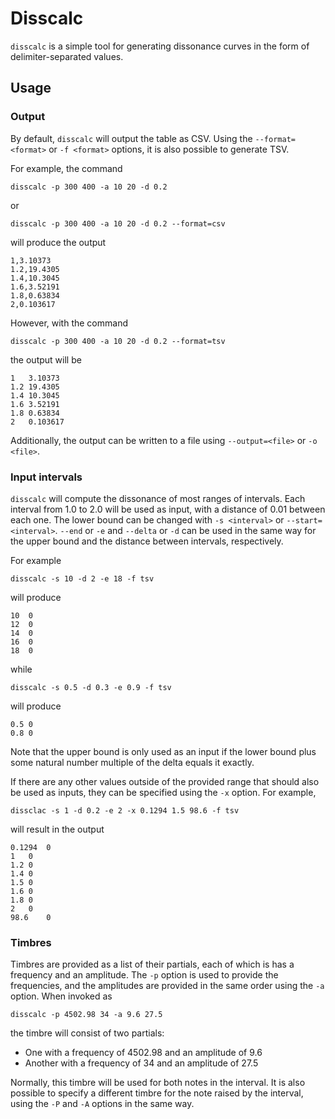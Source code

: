 # Disscalc
`disscalc` is a simple tool for generating dissonance curves in the form of
delimiter-separated values.

## Usage
### Output
By default, `disscalc` will output the table as CSV. Using the
`--format=<format>` or `-f <format>` options, it is also possible to generate
TSV.

For example, the command

    disscalc -p 300 400 -a 10 20 -d 0.2

or

    disscalc -p 300 400 -a 10 20 -d 0.2 --format=csv

will produce the output

    1,3.10373
    1.2,19.4305
    1.4,10.3045
    1.6,3.52191
    1.8,0.63834
    2,0.103617

However, with the command

    disscalc -p 300 400 -a 10 20 -d 0.2 --format=tsv

the output will be

    1	3.10373
    1.2	19.4305
    1.4	10.3045
    1.6	3.52191
    1.8	0.63834
    2	0.103617

Additionally, the output can be written to a file using `--output=<file>` or
`-o <file>`.

### Input intervals
`disscalc` will compute the dissonance of most ranges of intervals. Each
interval from 1.0 to 2.0 will be used as input, with a distance of 0.01 between
each one. The lower bound can be changed with `-s <interval>` or
`--start=<interval>`. `--end` or `-e` and `--delta` or `-d` can be used in the
same way for the upper bound and the distance between intervals, respectively.

For example

    disscalc -s 10 -d 2 -e 18 -f tsv

will produce

    10	0
    12	0
    14	0
    16	0
    18	0

while

    disscalc -s 0.5 -d 0.3 -e 0.9 -f tsv

will produce

    0.5	0
    0.8	0

Note that the upper bound is only used as an input if the lower bound plus some
natural number multiple of the delta equals it exactly.

If there are any other values outside of the provided range that should also be
used as inputs, they can be specified using the `-x` option. For example,

    dissclac -s 1 -d 0.2 -e 2 -x 0.1294 1.5 98.6 -f tsv

will result in the output

    0.1294	0
    1	0
    1.2	0
    1.4	0
    1.5	0
    1.6	0
    1.8	0
    2	0
    98.6	0

### Timbres
Timbres are provided as a list of their partials, each of which is has a
frequency and an amplitude. The `-p` option is used to provide the frequencies,
and the amplitudes are provided in the same order using the `-a` option. When
invoked as

    disscalc -p 4502.98 34 -a 9.6 27.5

the timbre will consist of two partials:
- One with a frequency of 4502.98 and an amplitude of 9.6
- Another with a frequency of 34 and an amplitude of 27.5

Normally, this timbre will be used for both notes in the interval. It is also
possible to specify a different timbre for the note raised by the interval,
using the `-P` and `-A` options in the same way.
